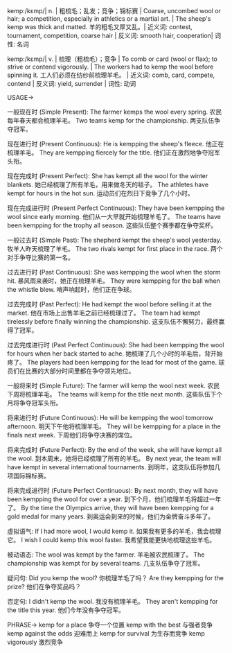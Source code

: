 kemp:/kɛmp/| n. | 粗梳毛；乱发；竞争；锦标赛 | Coarse, uncombed wool or hair; a competition, especially in athletics or a martial art. |  The sheep's kemp was thick and matted. 羊的粗毛又厚又乱。| 近义词:  contest, tournament, competition, coarse hair | 反义词:  smooth hair, cooperation| 词性: 名词

kemp:/kɛmp/| v. |  梳理（粗梳毛）；竞争 | To comb or card (wool or flax); to strive or contend vigorously. | The workers had to kemp the wool before spinning it. 工人们必须在纺纱前梳理羊毛。 | 近义词: comb, card, compete, contend | 反义词: yield, surrender | 词性: 动词


USAGE->

一般现在时 (Simple Present):
The farmer kemps the wool every spring. 农民每年春天都会梳理羊毛。
Two teams kemp for the championship. 两支队伍争夺冠军。

现在进行时 (Present Continuous):
He is kempping the sheep's fleece. 他正在梳理羊毛。
They are kempping fiercely for the title. 他们正在激烈地争夺冠军头衔。

现在完成时 (Present Perfect):
She has kempt all the wool for the winter blankets. 她已经梳理了所有羊毛，用来做冬天的毯子。
The athletes have kempt for hours in the hot sun. 运动员们在烈日下竞争了几个小时。

现在完成进行时 (Present Perfect Continuous):
They have been kempping the wool since early morning. 他们从一大早就开始梳理羊毛了。
The teams have been kempping for the trophy all season. 这些队伍整个赛季都在争夺奖杯。

一般过去时 (Simple Past):
The shepherd kempt the sheep's wool yesterday. 牧羊人昨天梳理了羊毛。
The two rivals kempt for first place in the race.  两个对手争夺比赛的第一名。

过去进行时 (Past Continuous):
She was kempping the wool when the storm hit.  暴风雨来袭时，她正在梳理羊毛。
They were kempping for the ball when the whistle blew.  哨声响起时，他们正在争球。

过去完成时 (Past Perfect):
He had kempt the wool before selling it at the market.  他在市场上出售羊毛之前已经梳理过了。
The team had kempt tirelessly before finally winning the championship.  这支队伍不懈努力，最终赢得了冠军。

过去完成进行时 (Past Perfect Continuous):
She had been kempping the wool for hours when her back started to ache.  她梳理了几个小时的羊毛后，背开始疼了。
The players had been kempping for the lead for most of the game. 球员们在比赛的大部分时间里都在争夺领先地位。


一般将来时 (Simple Future):
The farmer will kemp the wool next week.  农民下周将梳理羊毛。
The teams will kemp for the title next month.  这些队伍下个月将争夺冠军头衔。

将来进行时 (Future Continuous):
He will be kempping the wool tomorrow afternoon. 明天下午他将梳理羊毛。
They will be kempping for a place in the finals next week.  下周他们将争夺决赛的席位。


将来完成时 (Future Perfect):
By the end of the week, she will have kempt all the wool.  到本周末，她将已经梳理了所有的羊毛。
By next year, the team will have kempt in several international tournaments.  到明年，这支队伍将参加几项国际锦标赛。

将来完成进行时 (Future Perfect Continuous):
By next month, they will have been kempping the wool for over a year.  到下个月，他们梳理羊毛将超过一年了。
By the time the Olympics arrive, they will have been kempping for a gold medal for many years.  到奥运会到来的时候，他们为金牌奋斗多年了。


虚拟语气:
If I had more wool, I would kemp it.  如果我有更多的羊毛，我会梳理它。
I wish I could kemp this wool faster.  我希望我能更快地梳理这些羊毛。


被动语态:
The wool was kempt by the farmer.  羊毛被农民梳理了。
The championship was kempt for by several teams.  几支队伍争夺了冠军。


疑问句:
Did you kemp the wool? 你梳理羊毛了吗？
Are they kempping for the prize? 他们在争夺奖品吗？


否定句:
I didn't kemp the wool. 我没有梳理羊毛。
They aren't kempping for the title this year.  他们今年没有争夺冠军。


PHRASE->
kemp for a place 争夺一个位置
kemp with the best 与强者竞争
kemp against the odds 迎难而上
kemp for survival 为生存而竞争
kemp vigorously  激烈竞争
